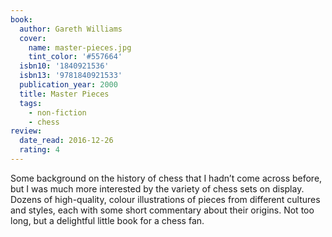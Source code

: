 ```yaml
---
book:
  author: Gareth Williams
  cover:
    name: master-pieces.jpg
    tint_color: '#557664'
  isbn10: '1840921536'
  isbn13: '9781840921533'
  publication_year: 2000
  title: Master Pieces
  tags:
    - non-fiction
    - chess
review:
  date_read: 2016-12-26
  rating: 4
---
```


Some background on the history of chess that I hadn’t come across before, but I was much more interested by the variety of chess sets on display. Dozens of high-quality, colour illustrations of pieces from different cultures and styles, each with some short commentary about their origins. Not too long, but a delightful little book for a chess fan.